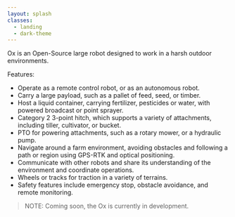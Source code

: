 ```yaml
---
layout: splash
classes:
  - landing
  - dark-theme
---
```


Ox is an Open-Source large robot designed to work in a harsh outdoor environments. 

Features:
- Operate as a remote control robot, or as an autonomous robot.
- Carry a large payload, such as a pallet of feed, seed, or timber.
- Host a liquid container, carrying fertilizer, pesticides or water, with powered broadcast or point sprayer.
- Category 2 3-point hitch, which supports a variety of attachments, including tiller, cultivator, or bucket.
- PTO for powering attachments, such as a rotary mower, or a hydraulic pump.
- Navigate around a farm environment, avoiding obstacles and following a path or region using GPS-RTK and optical positioning.
- Communicate with other robots and share its understanding of the environment and coordinate operations.
- Wheels or tracks for traction in a variety of terrains.
- Safety features include emergency stop, obstacle avoidance, and remote monitoring.

>NOTE: Coming soon, the Ox is currently in development.

